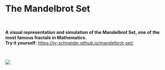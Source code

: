 # The Mandelbrot Set

<br/>

**A visual representation and simulation of the Mandelbrot Set, one of the most famous fractals in Mathematics.**\
**Try it yourself:** https://jv-schneider.github.io/mandelbrot-set/

<br/>

![](https://upload.wikimedia.org/wikipedia/commons/thumb/2/21/Mandel_zoom_00_mandelbrot_set.jpg/800px-Mandel_zoom_00_mandelbrot_set.jpg)
